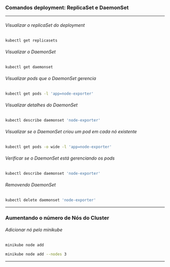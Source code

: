 ### Comandos deployment: ReplicaSet e DaemonSet
---

###### Visualizar o replicaSet do deployment
``` bash
kubectl get replicasets
```

###### Visualizar o DaemonSet
``` bash
kubectl get daemonset
```

###### Visualizar pods que o DaemonSet gerencia
``` bash
kubectl get pods -l 'app=node-exporter'
```

###### Visualizar detalhes do DaemonSet
``` bash
kubectl describe daemonset 'node-exporter'
```

###### Visualizar se o DaemonSet criou um pod em cada nó existente
``` bash
kubectl get pods -o wide -l 'app=node-exporter'
```

###### Verificar se o DaemonSet está gerenciando os pods
``` bash
kubectl describe daemonset 'node-exporter'
```

###### Removendo DaemonSet
``` bash
kubectl delete daemonset 'node-exporter'
```

---
### Aumentando o número de Nós do Cluster

###### Adicionar nó pelo minikube
``` bash
minikube node add

minikube node add --nodes 3
```
---